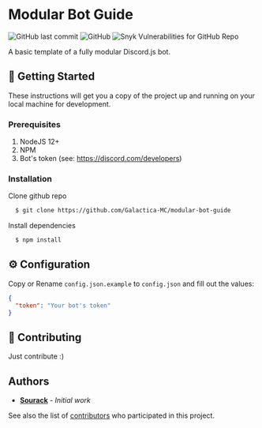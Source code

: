 # Modular Bot Guide
![GitHub last commit](https://img.shields.io/github/last-commit/Galactica-MC/modular-bot-guide) ![GitHub](https://img.shields.io/github/license/Galactica-MC/modular-bot-guide) ![Snyk Vulnerabilities for GitHub Repo](https://img.shields.io/snyk/vulnerabilities/github/Galactica-MC/modular-bot-guide)

A basic template of a fully modular Discord.js bot.

## 🚀 Getting Started

These instructions will get you a copy of the project up and running on your local machine for development.

### Prerequisites

1. NodeJS 12+
2. NPM
3. Bot's token (see: https://discord.com/developers)

### Installation
Clone github repo
```sh 
  $ git clone https://github.com/Galactica-MC/modular-bot-guide
```
Install dependencies
```sh
  $ npm install
```

## ⚙️ Configuration

Copy or Rename `config.json.example` to `config.json` and fill out the values:

```json
{
  "token": "Your bot's token"
}
```

## 🤝 Contributing

Just contribute :)

## Authors

* **[Sourack](https://github.com/Sourack)** - *Initial work*

See also the list of [contributors](https://github.com/Galactica-MC/modular-bot-guide/contributors) who participated in this project.
